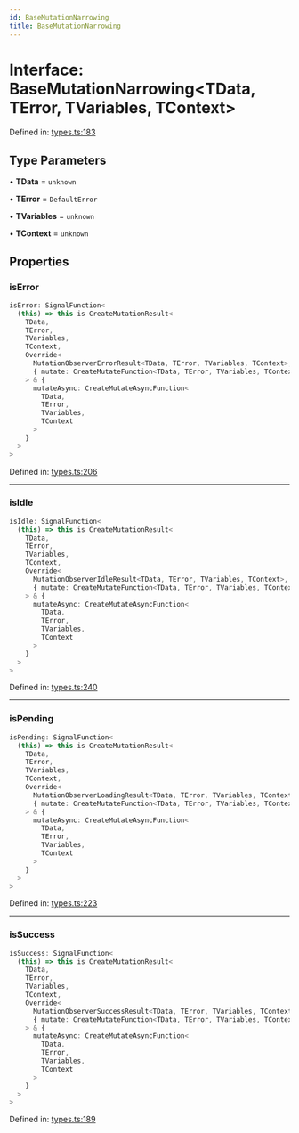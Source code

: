 ```yaml
---
id: BaseMutationNarrowing
title: BaseMutationNarrowing
---
```


<!-- DO NOT EDIT: this page is autogenerated from the type comments -->

# Interface: BaseMutationNarrowing\<TData, TError, TVariables, TContext\>

Defined in: [types.ts:183](https://github.com/TanStack/query/blob/main/packages/angular-query-experimental/src/types.ts#L183)

## Type Parameters

• **TData** = `unknown`

• **TError** = `DefaultError`

• **TVariables** = `unknown`

• **TContext** = `unknown`

## Properties

### isError

```ts
isError: SignalFunction<
  (this) => this is CreateMutationResult<
    TData,
    TError,
    TVariables,
    TContext,
    Override<
      MutationObserverErrorResult<TData, TError, TVariables, TContext>,
      { mutate: CreateMutateFunction<TData, TError, TVariables, TContext> }
    > & {
      mutateAsync: CreateMutateAsyncFunction<
        TData,
        TError,
        TVariables,
        TContext
      >
    }
  >
>
```

Defined in: [types.ts:206](https://github.com/TanStack/query/blob/main/packages/angular-query-experimental/src/types.ts#L206)

---

### isIdle

```ts
isIdle: SignalFunction<
  (this) => this is CreateMutationResult<
    TData,
    TError,
    TVariables,
    TContext,
    Override<
      MutationObserverIdleResult<TData, TError, TVariables, TContext>,
      { mutate: CreateMutateFunction<TData, TError, TVariables, TContext> }
    > & {
      mutateAsync: CreateMutateAsyncFunction<
        TData,
        TError,
        TVariables,
        TContext
      >
    }
  >
>
```

Defined in: [types.ts:240](https://github.com/TanStack/query/blob/main/packages/angular-query-experimental/src/types.ts#L240)

---

### isPending

```ts
isPending: SignalFunction<
  (this) => this is CreateMutationResult<
    TData,
    TError,
    TVariables,
    TContext,
    Override<
      MutationObserverLoadingResult<TData, TError, TVariables, TContext>,
      { mutate: CreateMutateFunction<TData, TError, TVariables, TContext> }
    > & {
      mutateAsync: CreateMutateAsyncFunction<
        TData,
        TError,
        TVariables,
        TContext
      >
    }
  >
>
```

Defined in: [types.ts:223](https://github.com/TanStack/query/blob/main/packages/angular-query-experimental/src/types.ts#L223)

---

### isSuccess

```ts
isSuccess: SignalFunction<
  (this) => this is CreateMutationResult<
    TData,
    TError,
    TVariables,
    TContext,
    Override<
      MutationObserverSuccessResult<TData, TError, TVariables, TContext>,
      { mutate: CreateMutateFunction<TData, TError, TVariables, TContext> }
    > & {
      mutateAsync: CreateMutateAsyncFunction<
        TData,
        TError,
        TVariables,
        TContext
      >
    }
  >
>
```

Defined in: [types.ts:189](https://github.com/TanStack/query/blob/main/packages/angular-query-experimental/src/types.ts#L189)
